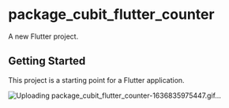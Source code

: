 # package_cubit_flutter_counter

A new Flutter project.

## Getting Started

This project is a starting point for a Flutter application.

![Uploading package_cubit_flutter_counter-1636835975447.gif…]()
